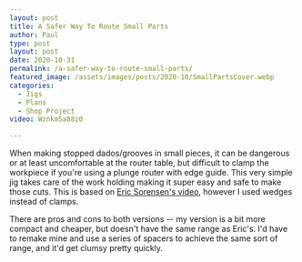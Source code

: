```yaml
---
layout: post
title: A Safer Way To Route Small Parts
author: Paul
type: post
layout: post
date: 2020-10-31
permalink: /a-safer-way-to-route-small-parts/
featured_image: /assets/images/posts/2020-10/SmallPartsCover.webp
categories:
  - Jigs
  - Plans
  - Shop Project
video: WznkmSa88z0

---
```



When making stopped dados/grooves in small pieces, it can be dangerous or at least uncomfortable at the router table, but difficult to clamp the workpiece if you're using a plunge router with edge guide. This very simple jig takes care of the work holding making it super easy and safe to make those cuts. This is based on [Eric Sorensen's video](https://www.youtube.com/watch?v=YEU3Jw7bHrw), however I used wedges instead of clamps.
               
There are pros and cons to both versions -- my version is a bit more compact and cheaper, but doesn't have the same range as Eric's. I'd have to remake mine and use a series of spacers to achieve the same sort of range, and it'd get clumsy pretty quickly.
